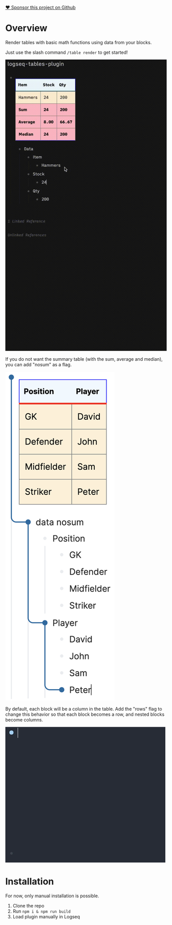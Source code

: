[:heart: Sponsor this project on Github](https://github.com/sponsors/hkgnp)

# Overview

Render tables with basic math functions using data from your blocks.

Just use the slash command `/table render` to get started!

![](/screenshots/demo.gif)

If you do not want the summary table (with the sum, average and median), you can add "nosum" as a flag.

![](/screenshots/nosum.png)

By default, each block will be a column in the table. Add the "rows" flag to change this behavior so that each block becomes a row, and nested blocks become columns.

![](/screenshots/demo_rows.gif)

# Installation

For now, only manual installation is possible.

1. Clone the repo
2. Run `npm i & npm run build`
3. Load plugin manually in Logseq
